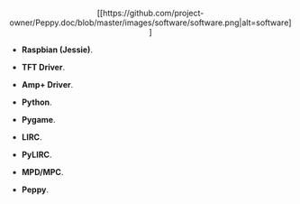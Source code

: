 <p align="center">
[[https://github.com/project-owner/Peppy.doc/blob/master/images/software/software.png|alt=software]]
</p>

* **Raspbian (Jessie)**.

* **TFT Driver**.

* **Amp+ Driver**.

* **Python**.

* **Pygame**.

* **LIRC**.

* **PyLIRC**.

* **MPD/MPC**.

* **Peppy**.